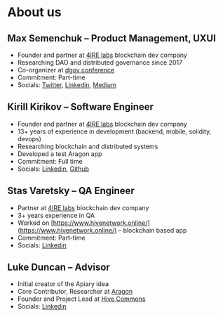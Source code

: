 # About us

## Max Semenchuk – Product Management, UXUI <a id="max-semenchuk-product-management-uxui"></a>

* Founder and partner at [4IRE labs](https://4irelabs.com/) blockchain dev company
* Researching DAO and distributed governance since 2017
* Co-organizer at [dgov conference](https://dgov.earth/)​
* Commitment: Part-time
* Socials: [Twitter](https://twitter.com/maxsemenchuk), [Linkedin](https://www.linkedin.com/in/maxsemenchuk/), [Medium](https://medium.com/@maxsemenchuk)​

## Kirill Kirikov – Software Engineer <a id="kirill-kirikov-software-engineer"></a>

* Founder and partner at [4IRE labs](https://4irelabs.com/) blockchain dev company
* 13+ years of experience in development \(backend, mobile, solidity, devops\)
* Researching blockchain and distributed systems
* Developed a test Aragon app
* Commitment: Full time
* Socials: [Linkedin](https://www.linkedin.com/in/kirill-kirikov-96507425/), [Github](https://github.com/KiriKiri)​

## Stas Varetsky – QA Engineer <a id="stas-varetsky-qa-engineer"></a>

* Partner at [4IRE labs](https://4irelabs.com/) blockchain dev company
* 3+ years experience in QA
* Worked on [https://www.hivenetwork.online/](https://www.hivenetwork.online/) – blockchain based app
* Commitment: Part-time
* Socials: [Linkedin](https://www.linkedin.com/in/stanislav-varetsky-987677106/)​

## Luke Duncan – Advisor <a id="luke-duncan-advisor"></a>

* Initial creator of the Apiary idea
* Core Contributor, Researcher at [Aragon](https://aragon.org/)​
* Founder and Project Lead at [Hive Commons](http://1hive.org/)​
* Socials: [Linkedin](https://www.linkedin.com/in/lukasduncan/)​

